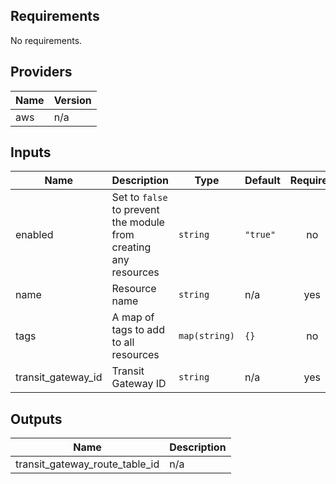 ## Requirements

No requirements.

## Providers

| Name | Version |
|------|---------|
| aws | n/a |

## Inputs

| Name | Description | Type | Default | Required |
|------|-------------|------|---------|:--------:|
| enabled | Set to `false` to prevent the module from creating any resources | `string` | `"true"` | no |
| name | Resource name | `string` | n/a | yes |
| tags | A map of tags to add to all resources | `map(string)` | `{}` | no |
| transit\_gateway\_id | Transit Gateway ID | `string` | n/a | yes |

## Outputs

| Name | Description |
|------|-------------|
| transit\_gateway\_route\_table\_id | n/a |
